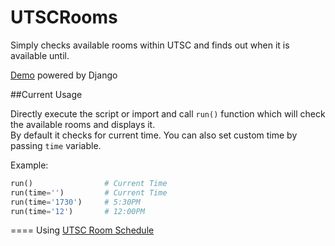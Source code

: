 UTSCRooms
=========

Simply checks available rooms within UTSC and finds out when it is available until.

[Demo](http://rooms.kujira.ca/) powered by Django

##Current Usage

Directly execute the script or import and call `run()` function which will check the available rooms and displays it.  
By default it checks for current time. You can also set custom time by passing `time` variable.  

Example: 
```python
run()                # Current Time
run(time='')         # Current Time
run(time='1730')     # 5:30PM
run(time='12')       # 12:00PM
```

====
Using [UTSC Room Schedule](https://www.utsc.utoronto.ca/~registrar/scheduling/room_schd)

